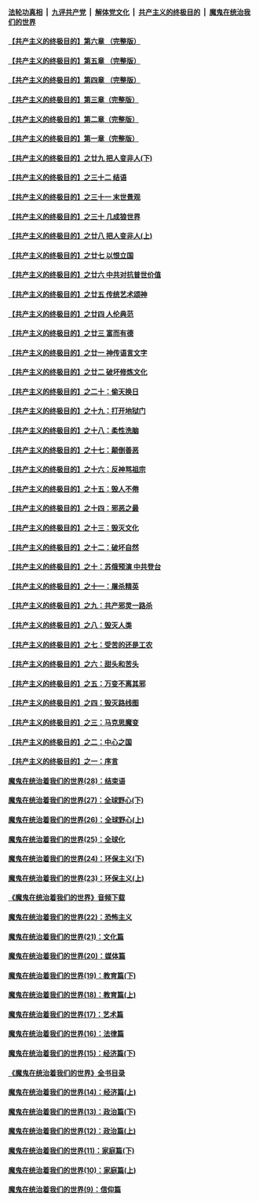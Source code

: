 ####  [法轮功真相](../../../../basic/blob/master/README.md?t=04130730) &nbsp;|&nbsp; [九评共产党](../../../../9ping.md/blob/master/README.md?t=04130730) &nbsp;|&nbsp; [解体党文化](../../../../jtdwh.md/blob/master/README.md?t=04130730)  &nbsp;|&nbsp; [共产主义的终极目的](../../../../gczydzjmd.md/blob/master/README.md?t=04130730) &nbsp;|&nbsp; [魔鬼在统治我们的世界](../../../../mgztzwmdsj.md/blob/master/README.md?t=04130730) 

#### [【共产主义的终极目的】第六章 （完整版）](../pages/nsc422/n11428913.md?t=04130730) 

#### [【共产主义的终极目的】第五章 （完整版）](../pages/nsc422/n11428912.md?t=04130730) 

#### [【共产主义的终极目的】第四章 （完整版）](../pages/nsc422/n11428907.md?t=04130730) 

#### [【共产主义的终极目的】第三章（完整版）](../pages/nsc422/n11428848.md?t=04130730) 

#### [【共产主义的终极目的】第二章（完整版）](../pages/nsc422/n11428831.md?t=04130730) 

#### [【共产主义的终极目的】第一章（完整版）](../pages/nsc422/n11417651.md?t=04130730) 

#### [【共产主义的终极目的】之廿九 把人变非人(下)](../pages/nsc422/n11344140.md?t=04130730) 

#### [【共产主义的终极目的】之三十二 结语](../pages/nsc422/n11360535.md?t=04130730) 

#### [【共产主义的终极目的】之三十一 末世景观](../pages/nsc422/n11351129.md?t=04130730) 

#### [【共产主义的终极目的】之三十 几成狼世界](../pages/nsc422/n11348280.md?t=04130730) 

#### [【共产主义的终极目的】之廿八 把人变非人(上)](../pages/nsc422/n11340492.md?t=04130730) 

#### [【共产主义的终极目的】之廿七 以恨立国](../pages/nsc422/n11336944.md?t=04130730) 

#### [【共产主义的终极目的】之廿六 中共对抗普世价值](../pages/nsc422/n11324785.md?t=04130730) 

#### [【共产主义的终极目的】之廿五 传统艺术颂神](../pages/nsc422/n11296396.md?t=04130730) 

#### [【共产主义的终极目的】之廿四 人伦典范](../pages/nsc422/n11296397.md?t=04130730) 

#### [【共产主义的终极目的】之廿三 富而有德](../pages/nsc422/n11283598.md?t=04130730) 

#### [【共产主义的终极目的】之廿一 神传语言文字](../pages/nsc422/n11263265.md?t=04130730) 

#### [【共产主义的终极目的】之廿二 破坏修炼文化](../pages/nsc422/n11245728.md?t=04130730) 

#### [【共产主义的终极目的】之二十：偷天换日](../pages/nsc422/n11238846.md?t=04130730) 

#### [【共产主义的终极目的】之十九：打开地狱门](../pages/nsc422/n11206376.md?t=04130730) 

#### [【共产主义的终极目的】之十八：柔性洗脑](../pages/nsc422/n11199994.md?t=04130730) 

#### [【共产主义的终极目的】之十七：颠倒善恶](../pages/nsc422/n11179782.md?t=04130730) 

#### [【共产主义的终极目的】之十六：反神骂祖宗](../pages/nsc422/n11166798.md?t=04130730) 

#### [【共产主义的终极目的】之十五：毁人不倦](../pages/nsc422/n11166792.md?t=04130730) 

#### [【共产主义的终极目的】之十四：邪恶之最](../pages/nsc422/n11150249.md?t=04130730) 

#### [【共产主义的终极目的】之十三：毁灭文化](../pages/nsc422/n11135227.md?t=04130730) 

#### [【共产主义的终极目的】之十二：破坏自然](../pages/nsc422/n11135214.md?t=04130730) 

#### [【共产主义的终极目的】之十：苏俄预演 中共登台](../pages/nsc422/n11118424.md?t=04130730) 

#### [【共产主义的终极目的】之十一：屠杀精英](../pages/nsc422/n11118442.md?t=04130730) 

#### [【共产主义的终极目的】之九：共产邪灵一路杀](../pages/nsc422/n11114139.md?t=04130730) 

#### [【共产主义的终极目的】之八：毁灭人类](../pages/nsc422/n11108503.md?t=04130730) 

#### [【共产主义的终极目的】之七：受苦的还是工农](../pages/nsc422/n11101809.md?t=04130730) 

#### [【共产主义的终极目的】之六：甜头和苦头](../pages/nsc422/n11096971.md?t=04130730) 

#### [【共产主义的终极目的】之五：万变不离其邪](../pages/nsc422/n11091285.md?t=04130730) 

#### [【共产主义的终极目的】之四：毁灭路线图](../pages/nsc422/n11086284.md?t=04130730) 

#### [【共产主义的终极目的】之三：马克思魔变](../pages/nsc422/n11061941.md?t=04130730) 

#### [【共产主义的终极目的】之二：中心之国](../pages/nsc422/n11047728.md?t=04130730) 

#### [【共产主义的终极目的】之一：序言](../pages/nsc422/n11086077.md?t=04130730) 

#### [魔鬼在统治着我们的世界(28)：结束语](../pages/nsc422/n10936246.md?t=04130730) 

#### [魔鬼在统治着我们的世界(27)：全球野心(下)](../pages/nsc422/n10928319.md?t=04130730) 

#### [魔鬼在统治着我们的世界(26)：全球野心(上)](../pages/nsc422/n10900318.md?t=04130730) 

#### [魔鬼在统治着我们的世界(25)：全球化](../pages/nsc422/n10788205.md?t=04130730) 

#### [魔鬼在统治着我们的世界(24)：环保主义(下)](../pages/nsc422/n10695307.md?t=04130730) 

#### [魔鬼在统治着我们的世界(23)：环保主义(上)](../pages/nsc422/n10688613.md?t=04130730) 

#### [《魔鬼在统治着我们的世界》音频下载](../pages/nsc422/n10635553.md?t=04130730) 

#### [魔鬼在统治着我们的世界(22)：恐怖主义](../pages/nsc422/n10614727.md?t=04130730) 

#### [魔鬼在统治着我们的世界(21)：文化篇](../pages/nsc422/n10597706.md?t=04130730) 

#### [魔鬼在统治着我们的世界(20)：媒体篇](../pages/nsc422/n10586579.md?t=04130730) 

#### [魔鬼在统治着我们的世界(19)：教育篇(下)](../pages/nsc422/n10564808.md?t=04130730) 

#### [魔鬼在统治着我们的世界(18)：教育篇(上)](../pages/nsc422/n10526970.md?t=04130730) 

#### [魔鬼在统治着我们的世界(17)：艺术篇](../pages/nsc422/n10499093.md?t=04130730) 

#### [魔鬼在统治着我们的世界(16)：法律篇](../pages/nsc422/n10485969.md?t=04130730) 

#### [魔鬼在统治着我们的世界(15)：经济篇(下)](../pages/nsc422/n10469975.md?t=04130730) 

#### [《魔鬼在统治着我们的世界》全书目录](../pages/nsc422/n10464261.md?t=04130730) 

#### [魔鬼在统治着我们的世界(14)：经济篇(上)](../pages/nsc422/n10457370.md?t=04130730) 

#### [魔鬼在统治着我们的世界(13)：政治篇(下)](../pages/nsc422/n10448270.md?t=04130730) 

#### [魔鬼在统治着我们的世界(12)：政治篇(上)](../pages/nsc422/n10444576.md?t=04130730) 

#### [魔鬼在统治着我们的世界(11)：家庭篇(下)](../pages/nsc422/n10440961.md?t=04130730) 

#### [魔鬼在统治着我们的世界(10)：家庭篇(上)](../pages/nsc422/n10435448.md?t=04130730) 

#### [魔鬼在统治着我们的世界(9)：信仰篇](../pages/nsc422/n10432159.md?t=04130730) 


